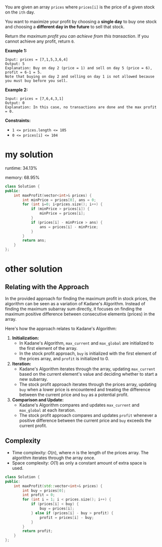 You are given an array `prices` where `prices[i]` is the price of a given stock on the `ith` day.

You want to maximize your profit by choosing a **single day** to buy one stock and choosing a **different day in the future** to sell that stock.

Return *the maximum profit you can achieve from this transaction*. If you cannot achieve any profit, return `0`.

 

**Example 1:**

```
Input: prices = [7,1,5,3,6,4]
Output: 5
Explanation: Buy on day 2 (price = 1) and sell on day 5 (price = 6), profit = 6-1 = 5.
Note that buying on day 2 and selling on day 1 is not allowed because you must buy before you sell.
```

**Example 2:**

```
Input: prices = [7,6,4,3,1]
Output: 0
Explanation: In this case, no transactions are done and the max profit = 0.
```

 

**Constraints:**

- `1 <= prices.length <= 105`
- `0 <= prices[i] <= 104`

# my solution

runtime: 34.13%

memory: 68.95%

```C++
class Solution {
public:
    int maxProfit(vector<int>& prices) {
        int minPrice = prices[0], ans = 0;
        for (int i=0; i<prices.size(); i++) {
            if (minPrice > prices[i]) {
                minPrice = prices[i];
            }
            if (prices[i] - minPrice > ans) {
                ans = prices[i] - minPrice;
            }
        }
        return ans;
    }
};
```

# other solution

## Relating with the Approach

In the provided approach for finding the maximum profit in stock prices, the algorithm can be seen as a variation of Kadane's Algorithm. Instead of finding the maximum subarray sum directly, it focuses on finding the maximum positive difference between consecutive elements (prices) in the array.

Here's how the approach relates to Kadane's Algorithm:

1. **Initialization:**
   - In Kadane's Algorithm, `max_current` and `max_global` are initialized to the first element of the array.
   - In the stock profit approach, `buy` is initialized with the first element of the prices array, and `profit` is initialized to 0.
2. **Iteration:**
   - Kadane's Algorithm iterates through the array, updating `max_current` based on the current element's value and deciding whether to start a new subarray.
   - The stock profit approach iterates through the prices array, updating `buy` when a lower price is encountered and treating the difference between the current price and `buy` as a potential profit.
3. **Comparison and Update:**
   - Kadane's Algorithm compares and updates `max_current` and `max_global` at each iteration.
   - The stock profit approach compares and updates `profit` whenever a positive difference between the current price and `buy` exceeds the current profit.

## Complexity

- Time complexity: $O(n)$, where $n$ is the length of the prices array. The algorithm iterates through the array once.
- Space complexity: $O(1)$ as only a constant amount of extra space is used.

```cpp
class Solution {
public:
    int maxProfit(std::vector<int>& prices) {
        int buy = prices[0];
        int profit = 0;
        for (int i = 1; i < prices.size(); i++) {
            if (prices[i] < buy) {
                buy = prices[i];
            } else if (prices[i] - buy > profit) {
                profit = prices[i] - buy;
            }
        }
        return profit;
    }
};
```